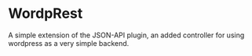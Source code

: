 # WordpRest
A simple extension of the JSON-API plugin, an added controller for using wordpress as a very simple backend.
